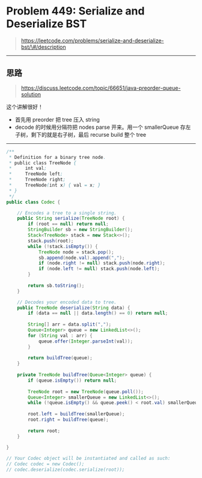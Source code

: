 # Problem 449: Serialize and Deserialize BST

> https://leetcode.com/problems/serialize-and-deserialize-bst/\#/description

---------

## 思路

> https://discuss.leetcode.com/topic/66651/java-preorder-queue-solution

这个讲解很好！

* 首先用 preorder 把 tree 压入 string
* decode 的时候用分隔符把 nodes parse 开来。用一个 smallerQueue 存左子树，剩下的就是右子树，最后 recurse build 整个 tree

----------

```java
/**
 * Definition for a binary tree node.
 * public class TreeNode {
 *     int val;
 *     TreeNode left;
 *     TreeNode right;
 *     TreeNode(int x) { val = x; }
 * }
 */
public class Codec {

    // Encodes a tree to a single string.
    public String serialize(TreeNode root) {
        if (root == null) return null;
        StringBuilder sb = new StringBuilder();
        Stack<TreeNode> stack = new Stack<>();
        stack.push(root);
        while (!stack.isEmpty()) {
            TreeNode node = stack.pop();
            sb.append(node.val).append(",");
            if (node.right != null) stack.push(node.right);
            if (node.left != null) stack.push(node.left);
        }
        
        return sb.toString();
    }

    // Decodes your encoded data to tree.
    public TreeNode deserialize(String data) {
        if (data == null || data.length() == 0) return null;
        
        String[] arr = data.split(",");
        Queue<Integer> queue = new LinkedList<>();
        for (String val : arr) {
            queue.offer(Integer.parseInt(val));
        }
        
        return buildTree(queue);
    }
    
    private TreeNode buildTree(Queue<Integer> queue) {
        if (queue.isEmpty()) return null;
        
        TreeNode root = new TreeNode(queue.poll());
        Queue<Integer> smallerQueue = new LinkedList<>();
        while (!queue.isEmpty() && queue.peek() < root.val) smallerQueue.offer(queue.poll());
        
        root.left = buildTree(smallerQueue);
        root.right = buildTree(queue);
        
        return root;
    }
    
}

// Your Codec object will be instantiated and called as such:
// Codec codec = new Codec();
// codec.deserialize(codec.serialize(root));
```



